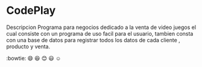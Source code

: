 # CodePlay

Descripcion
Programa para negocios dedicado a la venta de video juegos el cual consiste con un programa de uso facil para el usuario, tambien consta con una base de datos para registrar todos los datos de cada cliente , producto y venta.

:bowtie:
:smile:
:laughing:
:blush:
:smiley:
:relaxed:




